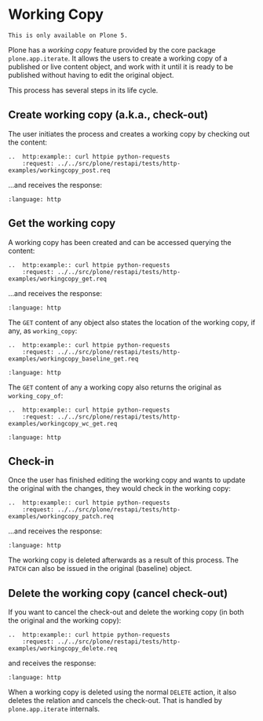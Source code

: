 # Working Copy

```{note}
This is only available on Plone 5.
```

Plone has a *working copy* feature provided by the core package `plone.app.iterate`.
It allows the users to create a working copy of a published or live content object, and work with it until it is ready to be published without having to edit the original object.

This process has several steps in its life cycle.


## Create working copy (a.k.a., check-out)

The user initiates the process and creates a working copy by checking out the content:

```{eval-rst}
..  http:example:: curl httpie python-requests
    :request: ../../src/plone/restapi/tests/http-examples/workingcopy_post.req
```

…and receives the response:

```{literalinclude} ../../src/plone/restapi/tests/http-examples/workingcopy_post.resp
:language: http
```


## Get the working copy

A working copy has been created and can be accessed querying the content:

```{eval-rst}
..  http:example:: curl httpie python-requests
    :request: ../../src/plone/restapi/tests/http-examples/workingcopy_get.req

```

…and receives the response:

```{literalinclude} ../../src/plone/restapi/tests/http-examples/workingcopy_get.resp
:language: http
```

The `GET` content of any object also states the location of the working copy, if any, as `working_copy`:

```{eval-rst}
..  http:example:: curl httpie python-requests
    :request: ../../src/plone/restapi/tests/http-examples/workingcopy_baseline_get.req

```

```{literalinclude} ../../src/plone/restapi/tests/http-examples/workingcopy_baseline_get.resp
:language: http
```

The `GET` content of any a working copy also returns the original as `working_copy_of`:

```{eval-rst}
..  http:example:: curl httpie python-requests
    :request: ../../src/plone/restapi/tests/http-examples/workingcopy_wc_get.req
```

```{literalinclude} ../../src/plone/restapi/tests/http-examples/workingcopy_wc_get.resp
:language: http
```


## Check-in

Once the user has finished editing the working copy and wants to update the original with the changes, they would check in the working copy:

```{eval-rst}
..  http:example:: curl httpie python-requests
    :request: ../../src/plone/restapi/tests/http-examples/workingcopy_patch.req

```

…and receives the response:

```{literalinclude} ../../src/plone/restapi/tests/http-examples/workingcopy_patch.resp
:language: http
```

The working copy is deleted afterwards as a result of this process.
The `PATCH` can also be issued in the original (baseline) object.


## Delete the working copy (cancel check-out)

If you want to cancel the check-out and delete the working copy (in both the original and
the working copy):

```{eval-rst}
..  http:example:: curl httpie python-requests
    :request: ../../src/plone/restapi/tests/http-examples/workingcopy_delete.req

```

and receives the response:

```{literalinclude} ../../src/plone/restapi/tests/http-examples/workingcopy_delete.resp
:language: http
```

When a working copy is deleted using the normal `DELETE` action, it also deletes the relation and cancels the check-out.
That is handled by `plone.app.iterate` internals.
